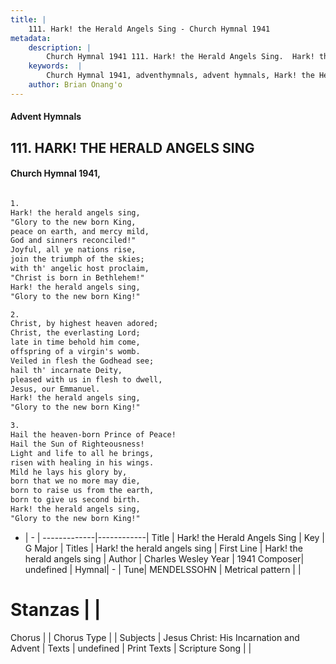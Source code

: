 ```yaml
---
title: |
    111. Hark! the Herald Angels Sing - Church Hymnal 1941
metadata:
    description: |
        Church Hymnal 1941 111. Hark! the Herald Angels Sing.  Hark! the herald angels sing, "Glory to the new born King, peace on earth, and mercy mild, God and sinners reconciled!" Joyful, all ye nations rise, join the triumph of the skies; with th' angelic host proclaim, "Christ is born in Bethlehem!" Hark! the herald angels sing, "Glory to the new born King!"  
    keywords:  |
        Church Hymnal 1941, adventhymnals, advent hymnals, Hark! the Herald Angels Sing, Hark! the herald angels sing. Hark! the herald angels sing
    author: Brian Onang'o
---
```


#### Advent Hymnals
## 111. HARK! THE HERALD ANGELS SING
####  Church Hymnal 1941,

```txt

1.
Hark! the herald angels sing,
"Glory to the new born King,
peace on earth, and mercy mild,
God and sinners reconciled!"
Joyful, all ye nations rise,
join the triumph of the skies;
with th' angelic host proclaim,
"Christ is born in Bethlehem!"
Hark! the herald angels sing,
"Glory to the new born King!"

2.
Christ, by highest heaven adored;
Christ, the everlasting Lord;
late in time behold him come,
offspring of a virgin's womb.
Veiled in flesh the Godhead see;
hail th' incarnate Deity,
pleased with us in flesh to dwell,
Jesus, our Emmanuel.
Hark! the herald angels sing,
"Glory to the new born King!"

3.
Hail the heaven-born Prince of Peace!
Hail the Sun of Righteousness!
Light and life to all he brings,
risen with healing in his wings.
Mild he lays his glory by,
born that we no more may die,
born to raise us from the earth,
born to give us second birth.
Hark! the herald angels sing,
"Glory to the new born King!"


```

- |   -  |
-------------|------------|
Title | Hark! the Herald Angels Sing |
Key | G Major |
Titles | Hark! the herald angels sing |
First Line | Hark! the herald angels sing |
Author | Charles Wesley
Year | 1941
Composer| undefined |
Hymnal|  - |
Tune| MENDELSSOHN |
Metrical pattern | |
# Stanzas |  |
Chorus |  |
Chorus Type |  |
Subjects | Jesus Christ: His Incarnation and Advent |
Texts | undefined |
Print Texts | 
Scripture Song |  |
    
